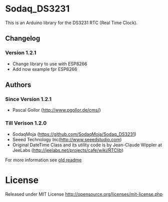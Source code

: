 # Sodaq_DS3231

This is an Arduino library for the DS3231 RTC (Real Time Clock).

## Changelog
### Version 1.2.1
- Change library to use with ESP8266
- Add now example fpr ESP8266

## Authors
### Since Version 1.2.1
- Pascal Gollor (http://www.pgollor.de/cms/)

### Till Verison 1.2.0
- SodaqMoja (https://github.com/SodaqMoja/Sodaq_DS3231)
- Seeed Technology Inc(http://www.seeedstudio.com)
- Original DateTime Class and its utility code is by Jean-Claude Wippler at JeeLabs (http://jeelabs.net/projects/cafe/wiki/RTClib)

For more information see [old readme](OLD_README.md)


# License
Released under MIT License http://opensource.org/licenses/mit-license.php

